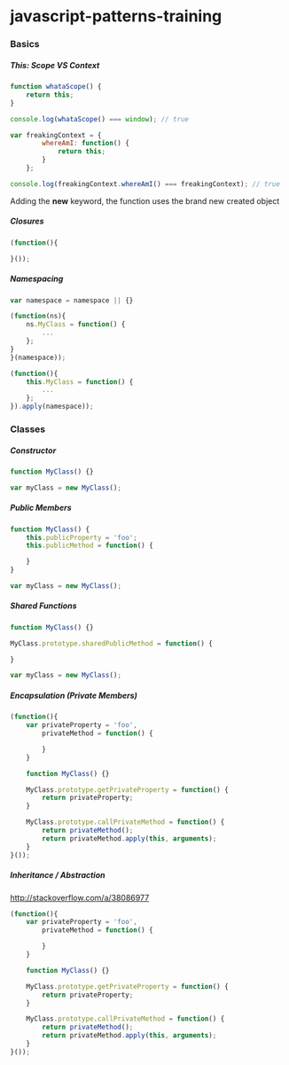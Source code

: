 # javascript-patterns-training

### Basics

##### This: Scope VS Context
```javascript
function whataScope() {
    return this;
}

console.log(whataScope() === window); // true

var freakingContext = {
        whereAmI: function() {
            return this;
        }
    };

console.log(freakingContext.whereAmI() === freakingContext); // true
```
Adding the **new** keyword, the function uses the brand new created object

##### Closures
```javascript
(function(){

}());
```

##### Namespacing
```javascript
var namespace = namespace || {}

(function(ns){
    ns.MyClass = function() {
        ...
    };
}
}(namespace));

(function(){
    this.MyClass = function() {
        ...
    };
}).apply(namespace));
```


### Classes
##### Constructor
```javascript
function MyClass() {}

var myClass = new MyClass();
```

##### Public Members
```javascript
function MyClass() {
    this.publicProperty = 'foo';
    this.publicMethod = function() {

    }
}

var myClass = new MyClass();
```

##### Shared Functions
```javascript
function MyClass() {}

MyClass.prototype.sharedPublicMethod = function() {

}

var myClass = new MyClass();
```

##### Encapsulation (Private Members)
```javascript
(function(){
    var privateProperty = 'foo',
        privateMethod = function() {

        }
    }

    function MyClass() {}

    MyClass.prototype.getPrivateProperty = function() {
        return privateProperty;
    }

    MyClass.prototype.callPrivateMethod = function() {
        return privateMethod();
        return privateMethod.apply(this, arguments);
    }
}());
```

##### Inheritance / Abstraction
http://stackoverflow.com/a/38086977

```javascript
(function(){
    var privateProperty = 'foo',
        privateMethod = function() {

        }
    }

    function MyClass() {}

    MyClass.prototype.getPrivateProperty = function() {
        return privateProperty;
    }

    MyClass.prototype.callPrivateMethod = function() {
        return privateMethod();
        return privateMethod.apply(this, arguments);
    }
}());
```

